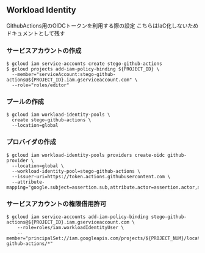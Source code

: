 ## Workload Identity
GithubActions用のOIDCトークンを利用する際の設定
こちらはIaC化しないためドキュメントとして残す

### サービスアカウントの作成
```
$ gcloud iam service-accounts create stego-github-actions
$ gcloud projects add-iam-policy-binding ${PROJECT_ID} \
  --member="serviceAccount:stego-github-actions@${PROJECT_ID}.iam.gserviceaccount.com" \
  --role="roles/editor"
```

### プールの作成
```
$ gcloud iam workload-identity-pools \
  create stego-github-actions \
  --location=global
```

### プロバイダの作成
```
$ gcloud iam workload-identity-pools providers create-oidc github-provider \
  --location=global \
  --workload-identity-pool=stego-github-actions \
  --issuer-uri=https://token.actions.githubusercontent.com \
  --attribute-mapping="google.subject=assertion.sub,attribute.actor=assertion.actor,attribute.aud=assertion.aud,attribute.repository=assertion.repository"
```

### サービスアカウントの権限借用許可
```
$ gcloud iam service-accounts add-iam-policy-binding stego-github-actions@${PROJECT_ID}.iam.gserviceaccount.com \
    --role=roles/iam.workloadIdentityUser \
    --member="principalSet://iam.googleapis.com/projects/${PROJECT_NUM}/locations/global/workloadIdentityPools/stego-github-actions/*"
```
